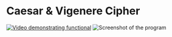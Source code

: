 # Caesar & Vigenere Cipher
[![Video demonstrating functional](http://img.youtube.com/vi/dcJY8R2WnLQ/0.jpg)](http://www.youtube.com/watch?v=dcJY8R2WnLQ)
![Screenshot of the program](https://i.imgur.com/mTnQr0Y.png)